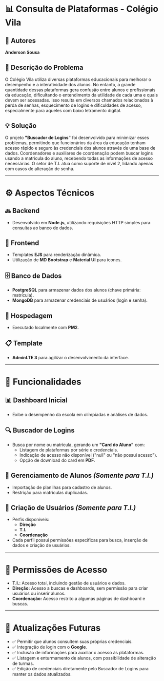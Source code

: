# 📊 Consulta de Plataformas - Colégio Vila

## 👤 Autores
**Anderson Sousa**

## 🚩 Descrição do Problema

O Colégio Vila utiliza diversas plataformas educacionais para melhorar o desempenho e a interatividade dos alunos. No entanto, a grande quantidade dessas plataformas gera confusão entre alunos e profissionais da educação, dificultando o entendimento da utilidade de cada uma e quais devem ser acessadas. Isso resulta em diversos chamados relacionados à perda de senhas, esquecimento de logins e dificuldades de acesso, especialmente para aqueles com baixo letramento digital.

## 💡 Solução

O projeto **"Buscador de Logins"** foi desenvolvido para minimizar esses problemas, permitindo que funcionários da área da educação tenham acesso rápido e seguro às credenciais dos alunos através de uma base de dados. Coordenadores e auxiliares de coordenação podem buscar logins usando a matrícula do aluno, recebendo todas as informações de acesso necessárias. O setor de T.I. atua como suporte de nível 2, lidando apenas com casos de alteração de senha.

---

# ⚙️ Aspectos Técnicos

## 🔙 **Backend**
- Desenvolvido em **Node.js**, utilizando requisições HTTP simples para consultas ao banco de dados.

## 🎨 **Frontend**
- Templates **EJS** para renderização dinâmica.
- Utilização de **MD Bootstrap** e **Material UI** para ícones.

## 🗄️ **Banco de Dados**
- **PostgreSQL** para armazenar dados dos alunos (chave primária: matrícula).
- **MongoDB** para armazenar credenciais de usuários (login e senha).

## 🚀 **Hospedagem**
- Executado localmente com **PM2**.

## 📋 **Template**
- **AdminLTE 3** para agilizar o desenvolvimento da interface.

---

# 🧩 Funcionalidades

## 📊 **Dashboard Inicial**
- Exibe o desempenho da escola em olímpiadas e análises de dados.

## 🔍 **Buscador de Logins**
- Busca por nome ou matrícula, gerando um **"Card do Aluno"** com:
  - Listagem de plataformas por série e credenciais.
  - Indicação de acesso não disponível ("null" ou "não possui acesso").
  - Opção de download do card em **PDF**.

## 👥 **Gerenciamento de Alunos** *(Somente para T.I.)*
- Importação de planilhas para cadastro de alunos.
- Restrição para matrículas duplicadas.

## 🔑 **Criação de Usuários** *(Somente para T.I.)*
- Perfis disponíveis:
  - **Direção**
  - **T.I.**
  - **Coordenação**
- Cada perfil possui permissões específicas para busca, inserção de dados e criação de usuários.

---

# 🔐 Permissões de Acesso

- **T.I.:** Acesso total, incluindo gestão de usuários e dados.
- **Direção:** Acesso a buscas e dashboards, sem permissão para criar usuários ou inserir alunos.
- **Coordenação:** Acesso restrito a algumas páginas de dashboard e buscas.

---

# 🚀 Atualizações Futuras

- ✅ Permitir que alunos consultem suas próprias credenciais.
- ✅ Integração de login com o **Google**.
- ✅ Inclusão de informações para auxiliar o acesso às plataformas.
- ✅ Listagem e enturmamento de alunos, com possibilidade de alteração de turmas.
- ✅ Edição de credenciais diretamente pelo Buscador de Logins para manter os dados atualizados.



